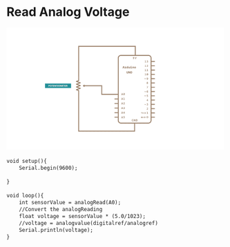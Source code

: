 # Read Analog Voltage

![image](./imagelist/ReadAnalogVoltage.png)

```
void setup(){
    Serial.begin(9600);
    
}

void loop(){
    int sensorValue = analogRead(A0);
    //Convert the analogReading 
    float voltage = sensorValue * (5.0/1023);
    //voltage = analogvalue(digitalref/analogref)
    Serial.println(voltage);
}
```